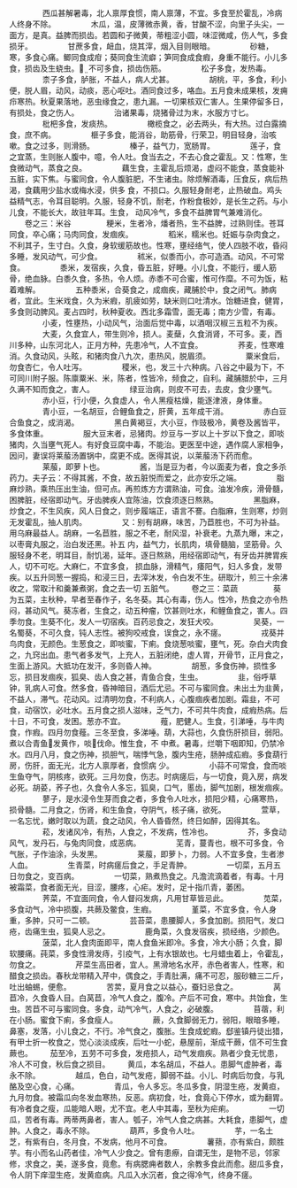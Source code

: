 <!-- { "loadSidebar": true } -->
　　
　　西瓜甚解暑毒，北人禀厚食惯，南人禀薄，不宜。多食至於霍乱，冷病人终身不除。
　　
　　木瓜，温，皮薄微赤黄，香，甘酸不涩，向里子头尖，一面方，是真。益脾而损齿。若圆和子微黄，蒂粗涩小圆，味涩微咸，伤人气，多食损牙。
　　
　　甘蔗多食，衄血，烧其滓，烟入目则眼暗。
　　
　　砂糖，寒，多食心痛。鲫同食成疳；葵同食生流癖；笋同食成食瘕，身重不能行。小儿多食，损齿及生蛲虫。不可多食，损齿伤筋。
　　
　　松子多食，发热毒。
　　
　　柰子多食，胪胀，不益人，病人尤甚。
　　
　　胡桃，平，多食，利小便，脱人眉，动风，动痰，恶心呕吐。酒同食过多，咯血。五月食未成果核，发痈疖寒热。秋夏果落地，恶虫缘食之，患九漏。一切果核双仁害人。生果停留多日，有损处，食之伤人。
　　
　　治诸果毒，烧猪骨过为末，水服方寸匕。
　　
　　枇杷多食，发痰热。
　　
　　橄榄食之，必去两头，有大热。过白露摘食，庶不病。
　　
　　榧子多食，能消谷，助筋骨，行荣卫，明目轻身，治咳嗽。食之过多，则滑肠。
　　
　　榛子，益气力，宽肠胃。
　　
　　莲子，食之宜蒸，生则胀人腹中，噫，令人吐。食当去之，不去心食之霍乱。又：性寒，生食微动气，蒸食之良。
　　
　　藕生食，主霍乱后烦渴，虚闷不能食，蒸食能补五脏，实下焦。与蜜同食，令人腹脏肥，不生诸虫。除烦解酒毒，压食反，病后热渴，食藕用少盐水或梅水浸，供多 食，不损口。久服轻身耐老，止热破血。鸡头益精气志，令耳目聪明。久服，轻身不饥，耐老，作粉食极妙，是长生之药。与小儿食，不能长大，故驻年耳。生食， 动风冷气，多食不益脾胃气兼难消化。
　　卷之三：米谷
　　
　　粳米，生者冷，燔者热，生不益脾，过熟则佳。苍耳同食，卒心痛；马肉同食，发痼疾。
　　
　　稻米，糯米也。妊娠与杂肉食之，不利其子，生寸白。久食，身软缓筋故也。性寒，壅经络气，使人四肢不收，昏闷多睡，发风动气，可少食。
　　
　　秫米，似黍而小，亦可造酒。动风，不可常食。
　　
　　黍米，发宿疾，久食，昏五脏，好睡。小儿食，不能行，缓人筋骨，绝血脉。白黍久食，多热，令人烦。赤黍不可合蜜，惟可作糜。不可为饭，粘着难解。
　　
　　五种黍米，合葵食之，成痼疾，藏脯於中，食之闭气。肺病者，宜此。生米戏食，久为米瘕，肌疲如劳，缺米则口吐清水。饴糖进食，健胃，多食则动脾风。麦占四时，秋种夏收。西北多霜雪，面无毒；南方少雪，有毒。
　　
　　小麦，性壅热，小动风气，治面后觉中毒，以酒咽汉椒三五粒不为疾。
　　
　　大麦，久食宜人，带生则冷，损人。麦蘖，久食消肾，不可多。麦，西川多种，山东河北人，正月方种，先患冷气，人不宜食。
　　
　　荞麦，性寒难消。久食动风，头眩，和猪肉食八九次，患热风，脱眉须。
　　
　　粟米食后，勿食杏仁，令人吐泻。
　　
　　稷米，也，发三十六种病。八谷之中最为下，不可同川附子服。陈廪粟米、米，陈者，性皆冷，频食之，自利。藏脯腊於中，三月久满不知而食之，害人。
　　
　　绿豆治病，则皮不可去，去皮，食少壅气。
　　
　　赤小豆，行小便，久食虚人，令人黑瘦枯燥，能逐津液，身体重。
　　
　　青小豆，一名胡豆，合鲤鱼食之，肝黄，五年成干消。
　　
　　赤白豆合鱼食之，成消渴。
　　
　　黑白黄褐豆，大小豆，作豉极冷，黄卷及酱皆平，多食体重。
　　
　　服大豆末者，忌猪肉。炒豆与一岁以上十岁以下食之，即啖猪肉，久当壅气死人。有好食豆腐中毒，不能治。更医至中途，遇作腐人家相争，因问，妻误将莱菔汤置锅中，腐更不成。医得其说，以莱菔汤下药而愈。
　　
　　莱菔，即萝卜也。
　　
　　酱，当是豆为者，今以面麦为者，食之多杀药力。夫子云：不得其酱，不食，故五脏悦而爱之，此亦安乐之端。
　　
　　脂麻炒熟，乘热压出生油，但可点。再煎炼方方谓熟油，可食。油发冷疾，滑骨髓，困脾脏，经宿即动气。牙齿脾疾人宜陈油，饮食须逐日熬熟。
　　
　　黑脂麻，炒食之，不生风疾，风人日食之，则步履端正，语言不謇。白脂麻，生则寒，炒则无发霍乱，抽人肌肉。
　　
　　又：别有胡麻，味苦，乃苣胜也，不可为补益。用乌麻最益人。胡麻，一名苣胜，服之不老，耐风湿，补衰老。九蒸九曝，末之，以枣膏丸服之，治白发还黑。补五 内，益气力，长肌肉，填骨髓脑，坚筋骨。久服轻身不老，明耳目，耐饥渴，延年。逐日熬熟，用经宿即动气，有牙齿并脾胃疾人，切不可吃。大麻仁，不宜多食， 损血脉，滑精气，痿阳气，妇人多食，发带疾。以五升同葱一握捣，和浸三日，去滓沐发，令白发不生。研取汁，煎三十余沸收之，常取汁和羹兼煮粥，食之去一切 五脏气。
　　卷之三：菜蔬
　　
　　葵为五菜，主秋种，早者至春作子，名冬葵。其心有毒，伤人。性冷，热食之亦令热闷，甚动风气。葵冻者，生食之，动五种瘤，饮甚则吐水，和鲤鱼食之，害人。四季勿食。生葵不化，发人一切宿疾。百药忌食之，发狂犬咬。
　　
　　吴葵，一名蜀葵，不可久食，钝人志性。被狗咬戒食，误食之，永不瘥。
　　
　　戎葵并鸟肉食，无颜色。生葱食之，即啖蜜，下痢。食烧葱啖蜜，壅气，死。杂白犬肉食之，九窍出血。患气者多发气，上充人，五脏闭绝，虚人胃，开骨节，正月食之，生面上游风。大抵功在发汗，多则昏人神。
　　
　　胡葱，多食伤神，损性多忘，损目发痼疾，狐臭、齿人食之甚，青鱼合食，生虫。
　　
　　韭，俗呼草钟，乳病人可食。然多食，昏神暗目，酒后尤忌。不可与蜜同食。未出土为韭黄，不益人，滞气。花动风。过清明勿食，不利病人，心腹痼疾者加剧。霜韭，不可食，动宿饮，必吐水。五月食之损人滋味，乏气力，不可共牛肉食，成瘕热病。后十日，不可食，发困。葱亦不宜。
　　
　　薤，肥健人。生食，引涕唾，与牛肉食，作瘕。四月勿食薤。三冬至食，多涕唾。葫，大蒜也，久食伤肝损目，弱阳。煮以合青鱼发黄作，啖伐命。惟生食，不 中煮。暑毒，烂嚼下咽即知，仍禁冷水。四月八月，食之伤神，损胆气，喘悸气急，腹内生疮，肠肿成疝瘕。多食葫行房，伤肝，面无光，北方人禀厚者，食惯病 少。
　　
　　小蒜不可常食，食而啖生鱼夺气，阴核疼，欲死。三月勿食，伤志。时病瘥后，与一切食，竟入房，病发必死。胡荽，荞子也，久食令人多忘，狐臭，口气，慝齿，脚气加剧，根发痼疾。
　　
　　蓼子，是水浸令生芽而食之者，多食令人吐水，损阳少精，心痛寒热，损骨髓。二月食之，伤肾，和生鱼食，夺阴气，核子痛，欲死。
　　
　　萱草，一名忘忧，嫩时取以为蔬，食之动风，令人昏昏然，终日如醉，因得其名。
　　
　　菘，发诸风冷，有热，人食之，不发病，性冷也。
　　
　　芥，多食动风气，发丹石，与兔肉同食，成恶病。
　　
　　芜青，蔓青也，根不可多食，令气胀，子作油涂，头发黑。
　　
　　莱菔，即萝卜，力弱。人不宜多食，生者渗人血。
　　
　　生青菜，时病瘥后食之，手足青肿。
　　
　　一切菜，五月五日勿食之，变百病。
　　
　　一切菜，熟煮热食之。凡澹流滴着者，有毒。十月被霜菜，食者面无光，目涩，腰疼，心疟。发时，足十指爪青，萎困。
　　
　　荠菜，不宜面同食，令人督闷发病，凡用甘草皆忌此。
　　
　　苋菜，多食动气，冷中损腹，共蕨及鳖食，生瘕。
　　
　　堇菜，不宜多食，令人身重，多肿，只可一二顿。
　　
　　芸苔菜，患腰脚人，多食加剧。损阳气，发口疮，齿痛生虫，狐臭人忌之。
　　
　　鹿角菜，久食发宿疾，损经络，少颜色。
　　
　　菠菜，北人食肉面即平，南人食鱼米即冷。多食，冷大小肠；久食，脚软腰痛。莼菜，多食性滑发痔，引疫气，上有水银故也。七月蜡虫着上，令霍乱，勿食之。
　　
　　芹菜生高田者，宜人。黑滑地名水芹，赤色者害人，性寒，和醋食之损齿。春秋龙带精入芹中，偶食之，手青肚满，痛不可忍，服砂糖三二斤，吐出蚰蜴，便愈。
　　
　　苦荬，夏月食之以益心，蚕妇忌食之。
　　
　　莴苣冷，久食昏人目。白莴苣，冷气人食之，腹冷。产后不可食，寒中。共饴食，生虫。苦苣不可与蜜同食。多食，动气冷气，人食之，必破腹。
　　
　　苜蓿，利在小肠。蜜食下痢，多食瘦人。
　　
　　蕨，久食脚弱无力，弱阳，眼暗多睡，鼻塞，发落，小儿食之，不行。冷气食之，腹胀。生食成蛇瘕。郄鉴镇丹徒出猎，有甲士折一枚食之，觉心淡淡成疾，后吐一小蛇，悬屋前，渐成干蕨，信不可生食蕨也。
　　茄至冷，五劳不可多食，发疮损人，动气发痼疾。熟者少食无忧患，冷人不可食，秋后食之损目。
　　黄瓜，本名胡瓜，不益人。患脚气虚肿者，毒永不除。
　　
　　越瓜，色白，动气发疮，脚弱不益。小儿、时病后勿食，与乳酪及空心食，心痛。
　　
　　青瓜，令人多忘。冬瓜多食，阴湿生疮，发黄疸，九月勿食。被霜瓜向冬发血寒热，反恶。病初食，吐，食竟心下停水，或为翻胃。有冷者食之瘦，瓜能暗人眼，尤不宜。老人中其毒，至秋为疟痢。
　　
　　一切瓜，苦者有毒。两蒂两鼻者，害人。瓠子，冷气人食之病甚。大耗食，患脚气，虚肿。人食之，毒永不除。
　　
　　葫芦，多食令人吐。
　　
　　芋，一名土芝，有紫有白，冬月食，不发病，他月不可食。
　　
　　薯蓣，亦有紫白，颇胜芋。有小而名山药者佳，冷气人少食之。曾有患瘵，自谓无生，是物不忌，邻家修，求食之，美，遂多食，竟愈。有病腮痈者数人，余教多食此而愈。甜瓜多食，令人阴下痒湿生疮，发黄疸病。凡瓜入水沉者，食之得冷气，终身不瘥。
　　
